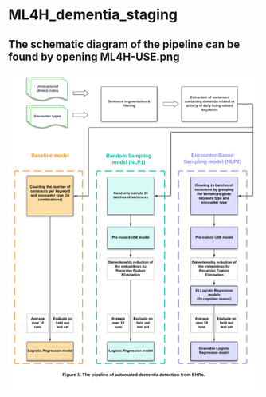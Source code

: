 # ML4H_dementia_staging
## The schematic diagram of the pipeline can be found by opening ML4H-USE.png
![alt text](https://github.com/samadamini/ML4H_dementia_staging/blob/main/ML4H-USE.png?raw=true)
